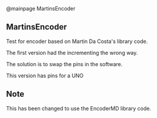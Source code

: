 @mainpage MartinsEncoder

## MartinsEncoder

Test for encoder based on Martin Da Costa's library code.

The first version had the incrementing the wrong way.

The solution is to swap the pins in the software.

This version has pins for a UNO

## Note

This has been changed to use the EncoderMD library code.